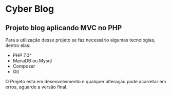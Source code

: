 # Cyber Blog

## Projeto blog aplicando MVC no PHP

Para a utilização desse projeto se faz necessário algumas tecnologias, dentro elas:

* PHP 7.0^
* MariaDB ou Mysql
* Composer
* Git

O Projeto está em desenvolvimento e qualquer alteração pode acarretar em erros, aguarde a versão final.

